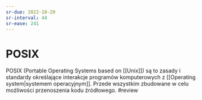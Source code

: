 ```yaml
---
sr-due: 2022-10-20
sr-interval: 44
sr-ease: 241
---
```



# POSIX
POSIX (Portable Operating Systems based on [[Unix]]) są to zasady i standardy określające interakcje programów komputerowych z [[Operating system|systemem operacyjnym]]. Przede wszystkim zbudowane w celu możliwości przenoszenia kodu źródłowego.
#review